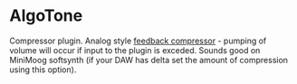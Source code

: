 # AlgoTone

Compressor plugin. Analog style <ins>feedback compressor</ins> - pumping of volume will occur if input to the plugin is exceded. Sounds good on MiniMoog softsynth (if your DAW has delta set the amount of compression using this option).
